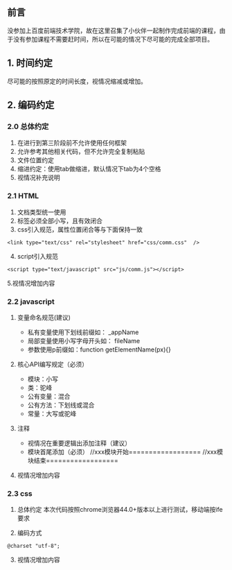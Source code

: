 ## 前言

没参加上百度前端技术学院，故在这里召集了小伙伴一起制作完成前端的课程，由于没有参加课程不需要赶时间，所以在可能的情况下尽可能的完成全部项目。


## 1. 时间约定

尽可能的按照原定的时间长度，视情况缩减或增加。

## 2. 编码约定

### 2.0 总体约定

1. 在进行到第三阶段前不允许使用任何框架
2. 允许参考其他相关代码，但不允许完全复制粘贴
3. 文件位置约定
4. 缩进约定：使用tab做缩进，默认情况下tab为4个空格
5. 视情况补充说明

### 2.1 HTML

1. 文档类型统一使用<!doctype html>
2. 标签必须全部小写，且有效闭合
3. css引入规范，属性位置闭合等与下面保持一致
```
<link type="text/css" rel="stylesheet" href="css/comm.css"  /> 
```
4. script引入规范
```
<script type="text/javascript" src="js/comm.js"></script>
```
5.视情况增加内容

 
### 2.2 javascript

1. 变量命名规范(建议)
	- 私有变量使用下划线前缀如： _appName
	- 局部变量使用小写字母开头如： fileName
	- 参数使用p前缀如：function getElementName(px){}

2. 核心API编写规定（必须）
	- 模块：小写
	- 类：驼峰
	- 公有变量：混合
	- 公有方法：下划线或混合
	- 常量：大写或驼峰

3. 注释
	- 视情况在重要逻辑出添加注释（建议）
	- 模块首尾添加（必须）
	//xxx模块开始==================
	//xxx模块结束==================

4. 视情况增加内容
 

### 2.3 css

1. 总体约定
	本次代码按照chrome浏览器44.0+版本以上进行测试，移动端按ife要求

2. 编码方式
```	
@charset "utf-8"; 
```

3. 视情况增加内容


